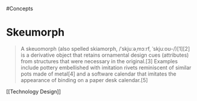 #Concepts 
# Skeumorph


> A skeuomorph (also spelled skiamorph, /ˈskjuːəˌmɔːrf, ˈskjuːoʊ-/)[1][2] is a derivative object that retains ornamental design cues (attributes) from structures that were necessary in the original.[3] Examples include pottery embellished with imitation rivets reminiscent of similar pots made of metal[4] and a software calendar that imitates the appearance of binding on a paper desk calendar.[5] 

[[Technology Design]]